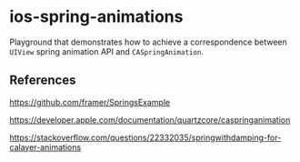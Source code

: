 # ios-spring-animations

Playground that demonstrates how to achieve a correspondence between `UIView` spring animation API and `CASpringAnimation`.

## References

https://github.com/framer/SpringsExample

https://developer.apple.com/documentation/quartzcore/caspringanimation

https://stackoverflow.com/questions/22332035/springwithdamping-for-calayer-animations
